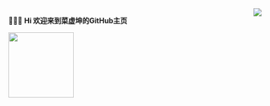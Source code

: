 <img align="right" marginTop= "20px" src="https://github-readme-stats.vercel.app/api?username=hegaojian&show_icons=true&count_private=true&hide=contribs&include_all_commits=true&theme=highcontrast&bg_color=30,e96443,904e95" />

:chicken::chicken::chicken: **Hi 欢迎来到菜虚坤的GitHub主页**

<img width="130px" src = "https://upload-images.jianshu.io/upload_images/9305757-2663249dffd36060.gif?imageMogr2/auto-orient/strip">




